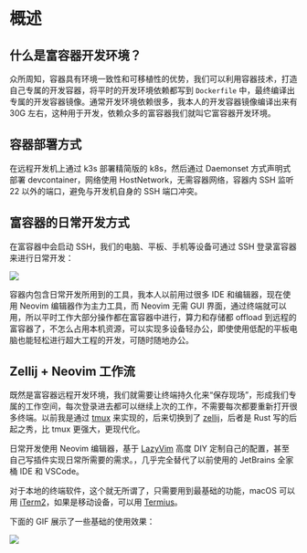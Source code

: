 # 概述

## 什么是富容器开发环境？

众所周知，容器具有环境一致性和可移植性的优势，我们可以利用容器技术，打造自己专属的开发容器，将平时的开发环境依赖都写到 `Dockerfile` 中，最终编译出专属的开发容器镜像。通常开发环境依赖很多，我本人的开发容器镜像编译出来有 30G 左右，这种用于开发，依赖众多的富容器我们就叫它富容器开发环境。

## 容器部署方式

在远程开发机上通过 k3s 部署精简版的 k8s，然后通过 Daemonset 方式声明式部署 devcontainer，网络使用 HostNetwork，无需容器网络，容器内 SSH 监听 22 以外的端口，避免与开发机自身的 SSH 端口冲突。

## 富容器的日常开发方式

在富容器中会启动 SSH，我们的电脑、平板、手机等设备可通过 SSH 登录富容器来进行日常开发：

![](https://image-host-1251893006.cos.ap-chengdu.myqcloud.com/2024%2F05%2F28%2F20240528105702.png)

容器内包含日常开发所用到的工具，我本人以前用过很多 IDE 和编辑器，现在使用 Neovim 编辑器作为主力工具，而 Neovim 无需 GUI 界面，通过终端就可以用，所以平时工作大部分操作都在富容器中进行，算力和存储都 offload 到远程的富容器了，不怎么占用本机资源，可以实现多设备轻办公，即使使用低配的平板电脑也能轻松进行超大工程的开发，可随时随地办公。


## Zellij + Neovim 工作流

既然是富容器远程开发环境，我们就需要让终端持久化来“保存现场”，形成我们专属的工作空间，每次登录进去都可以继续上次的工作，不需要每次都要重新打开很多终端。以前我是通过 [tmux](https://github.com/tmux/tmux) 来实现的，后来切换到了 [zellij](https://github.com/zellij-org/zellij)，后者是 Rust 写的后起之秀，比 tmux 更强大，更现代化。

日常开发使用 Neovim 编辑器，基于 [LazyVim](https://github.com/LazyVim/LazyVim) 高度 DIY 定制自己的配置，甚至自己写插件实现日常所需要的需求。，几乎完全替代了以前使用的 JetBrains 全家桶 IDE 和 VSCode。

对于本地的终端软件，这个就无所谓了，只需要用到最基础的功能，macOS 可以用 [iTerm2](https://iterm2.com/)，如果是移动设备，可以用 [Termius](https://termius.com/)。

下面的 GIF 展示了一些基础的使用效果：

![](https://image-host-1251893006.cos.ap-chengdu.myqcloud.com/2024%2F05%2F28%2F20240528164435.png)
